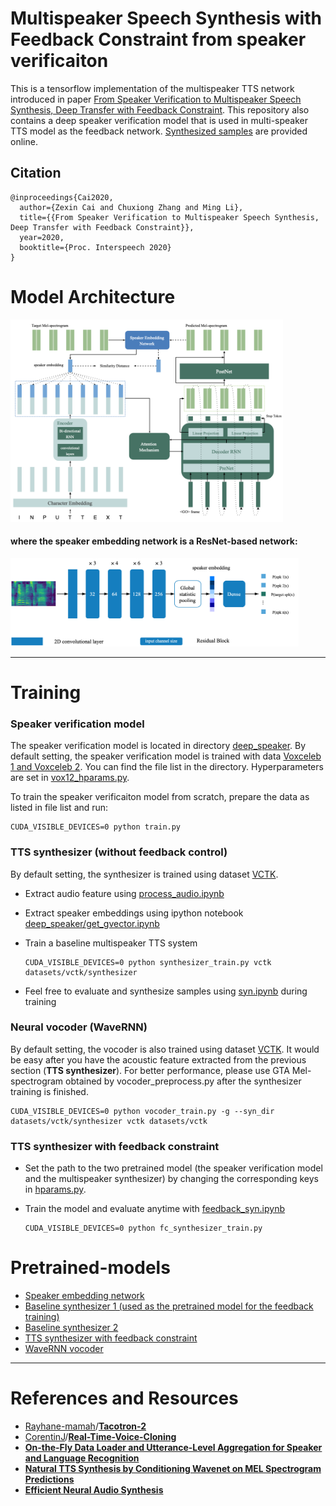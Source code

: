 # Multispeaker Speech Synthesis with Feedback Constraint from speaker verificaiton

This is a tensorflow implementation of the multispeaker TTS network introduced in paper [From Speaker Verification to Multispeaker Speech Synthesis, Deep Transfer with Feedback Constraint](https://arxiv.org/abs/2005.04587). This repository also contains a deep speaker verification model that is used in multi-speaker TTS model as the feedback network. [Synthesized samples](https://caizexin.github.io/mlspk-syn-samples/index.html) are provided online.

## Citation

```
@inproceedings{Cai2020,
  author={Zexin Cai and Chuxiong Zhang and Ming Li},
  title={{From Speaker Verification to Multispeaker Speech Synthesis, Deep Transfer with Feedback Constraint}},
  year=2020,
  booktitle={Proc. Interspeech 2020}
}
```

# Model Architecture

<img src="Multi_TTS.png" style="zoom:45%;" />



#### where the speaker embedding network is a ResNet-based network:

<img src="resnet.png" style="zoom:45%;" />



---

# Training

### Speaker verification model

The speaker verification model is located in directory [deep_speaker](https://github.com/caizexin/tf_multispeakerTTS_fc/tree/main/deep_speaker). By default setting, the speaker verification model is trained with data [Voxceleb 1 and Voxceleb 2](http://www.robots.ox.ac.uk/~vgg/data/voxceleb/index.html). You can find the file list in the directory. Hyperparameters are set in [vox12_hparams.py](https://github.com/caizexin/tf_multispeakerTTS_fc/blob/main/deep_speaker/vox12_hparams.py). 

To train the speaker verificaiton model from scratch, prepare the data as listed in file list and run:

```shell
CUDA_VISIBLE_DEVICES=0 python train.py
```

### TTS synthesizer (without feedback control)

By default setting, the synthesizer is trained using dataset [VCTK](https://datashare.is.ed.ac.uk/handle/10283/3443). 

- Extract audio feature using [process_audio.ipynb](https://github.com/caizexin/tf_multispeakerTTS_fc/blob/main/process_audio.ipynb)

- Extract speaker embeddings using ipython notebook [deep_speaker/get_gvector.ipynb](https://github.com/caizexin/tf_multispeakerTTS_fc/blob/main/deep_speaker/get_gvector.ipynb)

- Train a baseline multispeaker TTS system

  ```shell
  CUDA_VISIBLE_DEVICES=0 python synthesizer_train.py vctk datasets/vctk/synthesizer
  ```

- Feel free to evaluate and synthesize samples using [syn.ipynb](https://github.com/caizexin/tf_multispeakerTTS_fc/blob/main/syn.ipynb) during training

### Neural vocoder (WaveRNN)

By default setting, the vocoder is also trained using dataset [VCTK](https://datashare.is.ed.ac.uk/handle/10283/3443). It would be easy after you have the acoustic feature extracted from the previous section (**TTS synthesizer**). For better performance, please use GTA Mel-spectrogram obtained by vocoder_preprocess.py after the synthesizer training is finished.

```shell
CUDA_VISIBLE_DEVICES=0 python vocoder_train.py -g --syn_dir datasets/vctk/synthesizer vctk datasets/vctk
```

### TTS synthesizer with feedback constraint

- Set the path to the two pretrained model (the speaker verification model and the multispeaker synthesizer) by changing the corresponding keys in [hparams.py](https://github.com/caizexin/tf_multispeakerTTS_fc/blob/main/feedback_synthesizer/hparams.py). 

- Train the model and evaluate anytime with [feedback_syn.ipynb](https://github.com/caizexin/tf_multispeakerTTS_fc/blob/main/feedback_syn.ipynb)

  ```shell
  CUDA_VISIBLE_DEVICES=0 python fc_synthesizer_train.py
  ```

# Pretrained-models

* [Speaker embedding network](https://github.com/caizexin/tf_multispeakerTTS_fc/tree/main/deep_speaker/vox12_resnet34_pretrain)
* [Baseline synthesizer 1 (used as the pretrained model for the feedback training)](https://drive.google.com/file/d/15f0TYQ0m2zUYZ5S9rAtFdqMFNFcODGpL/view?usp=sharing)
* [Baseline synthesizer 2](https://drive.google.com/file/d/1vDdpVAStHomfJWnegAXKPgZVCAhr2kOj/view?usp=sharing)
* [TTS synthesizer with feedback constraint](https://drive.google.com/file/d/1Bl5oSiXLHWpbK4ihtPBsFwTu90HoB1dL/view?usp=sharing)
* [WaveRNN vocoder](https://drive.google.com/file/d/1ekJQEyot63Nrfhak-kFAc-jTg6TVMuzX/view?usp=sharing)

---

# References and Resources

* [Rayhane-mamah](https://github.com/Rayhane-mamah)/**[Tacotron-2](https://github.com/Rayhane-mamah/Tacotron-2)**
* [CorentinJ](https://github.com/CorentinJ)/**[Real-Time-Voice-Cloning](https://github.com/CorentinJ/Real-Time-Voice-Cloning)**
* [**On-the-Fly Data Loader and Utterance-Level Aggregation for Speaker and Language Recognition**](https://ieeexplore.ieee.org/document/9036861)
* [**Natural TTS Synthesis by Conditioning Wavenet on MEL Spectrogram Predictions**](https://ieeexplore.ieee.org/document/8461368)
* [**Efficient Neural Audio Synthesis**](https://arxiv.org/abs/1802.08435)

